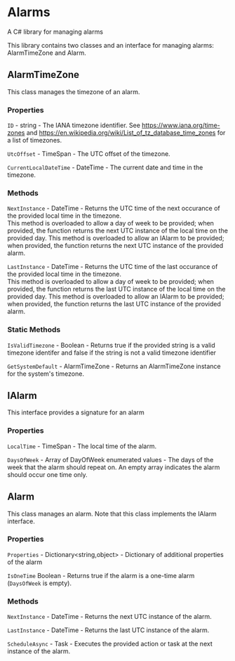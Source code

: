 # Alarms
A C# library for managing alarms

This library contains two classes and an interface for managing alarms: AlarmTimeZone and Alarm. 

## AlarmTimeZone
This class manages the timezone of an alarm. 

### Properties
`ID` - string - The IANA timezone identifier. See https://www.iana.org/time-zones and https://en.wikipedia.org/wiki/List_of_tz_database_time_zones for a list of timezones. 

`UtcOffset` - TimeSpan - The UTC offset of the timezone. 

`CurrentLocalDateTime` - DateTime - The current date and time in the timezone. 

### Methods
`NextInstance` - DateTime - Returns the UTC time of the next occurance of the provided local time in the timezone.  
	This method is overloaded to allow a day of week to be provided; when provided, the function returns the next UTC instance of the local time on the provided day. 
	This method is overloaded to allow an IAlarm to be provided; when provided, the function returns the next UTC instance of the provided alarm. 

`LastInstance` - DateTime - Returns the UTC time of the last occurance of the provided local time in the timezone.  
	This method is overloaded to allow a day of week to be provided; when provided, the function returns the last UTC instance of the local time on the provided day. 
	This method is overloaded to allow an IAlarm to be provided; when provided, the function returns the last UTC instance of the provided alarm. 

### Static Methods
`IsValidTimezone` - Boolean - Returns true if the provided string is a valid timezone identifer and false if the string is not a valid timezone identifier

`GetSystemDefault` - AlarmTimeZone - Returns an AlarmTimeZone instance for the system's timezone. 

## IAlarm
This interface provides a signature for an alarm

### Properties
`LocalTime` - TimeSpan - The local time of the alarm. 

`DaysOfWeek` - Array of DayOfWeek enumerated values - The days of the week that the alarm should repeat on. An empty array indicates the alarm should occur one time only. 

## Alarm
This class manages an alarm. Note that this class implements the IAlarm interface. 

### Properties
`Properties` - Dictionary<string,object> - Dictionary of additional properties of the alarm

`IsOneTime` Boolean - Returns true if the alarm is a one-time alarm (`DaysOfWeek` is empty). 

### Methods
`NextInstance` - DateTime - Returns the next UTC instance of the alarm. 

`LastInstance` - DateTime - Returns the last UTC instance of the alarm. 

`ScheduleAsync` - Task<void> - Executes the provided action or task at the next instance of the alarm. 